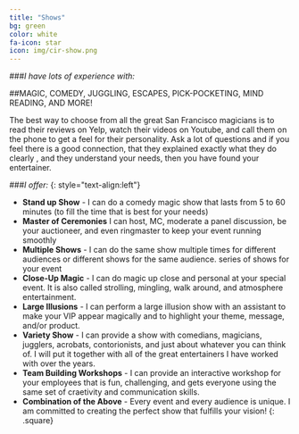 ```yaml
---
title: "Shows"
bg: green
color: white
fa-icon: star
icon: img/cir-show.png
---
```


###*I have lots of experience with:*

##MAGIC, COMEDY, JUGGLING, ESCAPES, PICK-POCKETING, MIND READING, AND MORE!

The best way to choose from all the great San Francisco magicians is to read
their reviews on Yelp, watch their videos on Youtube, and call them on the
phone to get a feel for their personality. Ask a lot of questions and if you
feel there is a good connection, that they explained exactly what they do
clearly , and they understand your needs, then you have found your
entertainer.

###*I offer:*
{: style="text-align:left"}

- **Stand up Show** - I can do a comedy magic show that lasts from 5 to 60 minutes (to fill the time that is best for your needs)
- **Master of Ceremonies** I can host, MC, moderate a panel discussion, be your auctioneer, and even ringmaster to keep your event running smoothly
- **Multiple Shows** - I can do the same show multiple times for different audiences or different shows for the same audience. series of shows for your event
- **Close-Up Magic** - I can do magic up close and personal at your special event. It is also called strolling, mingling, walk around, and atmosphere entertainment.
- **Large Illusions** - I can perform a large illusion show with an assistant to make your VIP appear magically and to highlight your theme, message, and/or product.
- **Variety Show** - I can provide a show with comedians, magicians, jugglers, acrobats, contorionists, and just about whatever you can think of. I will put it together with all of the great entertainers I have worked with over the years.
- **Team Building Workshops** - I can provide an interactive workshop for your employees that is fun, challenging, and gets everyone using the same set of craetivity and communication skills.
- **Combination of the Above** - Every event and every audience is unique. I am committed to creating the perfect show that fulfills your vision!
{: .square}
